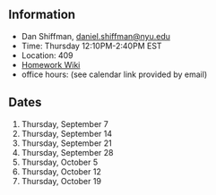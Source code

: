## Information

- Dan Shiffman, daniel.shiffman@nyu.edu
- Time: Thursday 12:10PM-2:40PM EST
- Location: 409
- [Homework Wiki](https://github.com/ITPNYU/ICM-2023-Code/wiki/Homework-Dan-‐-Thursday)
- office hours: (see calendar link provided by email)

## Dates

1. Thursday, September 7
2. Thursday, September 14
3. Thursday, September 21
4. Thursday, September 28
5. Thursday, October 5
6. Thursday, October 12
7. Thursday, October 19
